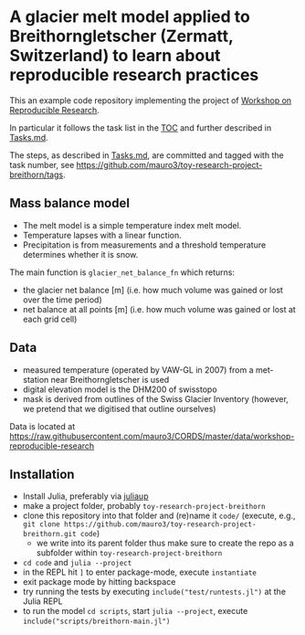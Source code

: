 # A glacier melt model applied to Breithorngletscher (Zermatt, Switzerland) to learn about reproducible research practices

This an example code repository implementing the project of [Workshop on Reproducible Research](https://github.com/mauro3/CORDS/tree/master/Workshop-Reproducible-Research).

In particular it follows the task list in the [TOC](https://github.com/mauro3/CORDS/blob/master/Workshop-Reproducible-Research/TOC.md) and further described in [Tasks.md](https://github.com/mauro3/CORDS/blob/master/Workshop-Reproducible-Research/tasks/tasks.md).

The steps, as described in [Tasks.md](https://github.com/mauro3/CORDS/blob/master/Workshop-Reproducible-Research/tasks/tasks.md), are committed and tagged with the task number, see https://github.com/mauro3/toy-research-project-breithorn/tags.

## Mass balance model

- The melt model is a simple temperature index melt model.
- Temperature lapses with a linear function.
- Precipitation is from measurements and a threshold temperature determines whether it is snow.

The main function is `glacier_net_balance_fn` which returns:
- the glacier net balance [m] (i.e. how much volume was gained or lost
  over the time period)
- net balance at all points [m] (i.e. how much volume was gained or
  lost at each grid cell)


## Data

- measured temperature (operated by VAW-GL in 2007) from a met-station near Breithorngletscher is used
- digital elevation model is the DHM200 of swisstopo
- mask is derived from outlines of the Swiss Glacier Inventory (however, we pretend that we digitised that outline ourselves)

Data is located at https://raw.githubusercontent.com/mauro3/CORDS/master/data/workshop-reproducible-research

## Installation

- Install Julia, preferably via [juliaup](https://github.com/JuliaLang/juliaup)
- make a project folder, probably `toy-research-project-breithorn`
- clone this repository into that folder and (re)name it `code/` (execute, e.g., `git clone https://github.com/mauro3/toy-research-project-breithorn.git code`)
  - we write into its parent folder thus make sure to create the repo as a subfolder within `toy-research-project-breithorn`
- `cd code` and `julia --project`
- in the REPL hit `]` to enter package-mode, execute `instantiate`
- exit package mode by hitting backspace
- try running the tests by executing `include("test/runtests.jl")` at the Julia REPL
- to run the model `cd scripts`, start `julia --project`, execute `include("scripts/breithorn-main.jl")`
